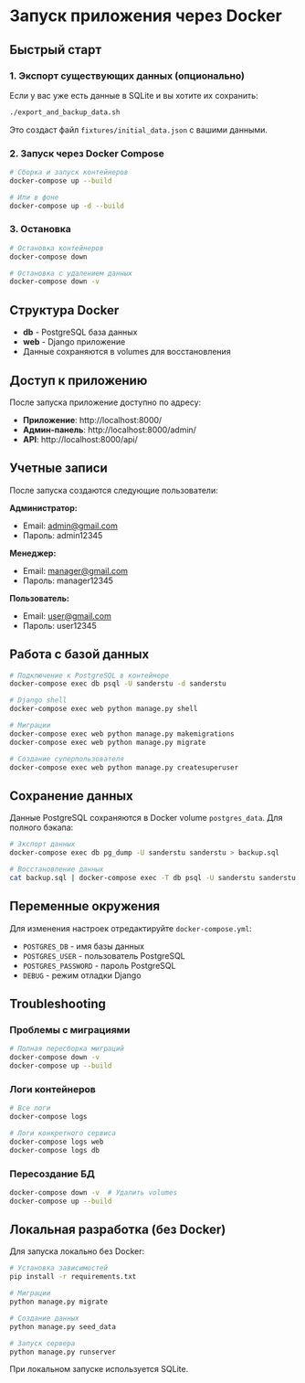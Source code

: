 # Запуск приложения через Docker

## Быстрый старт

### 1. Экспорт существующих данных (опционально)

Если у вас уже есть данные в SQLite и вы хотите их сохранить:

```bash
./export_and_backup_data.sh
```

Это создаст файл `fixtures/initial_data.json` с вашими данными.

### 2. Запуск через Docker Compose

```bash
# Сборка и запуск контейнеров
docker-compose up --build

# Или в фоне
docker-compose up -d --build
```

### 3. Остановка

```bash
# Остановка контейнеров
docker-compose down

# Остановка с удалением данных
docker-compose down -v
```

## Структура Docker

- **db** - PostgreSQL база данных
- **web** - Django приложение
- Данные сохраняются в volumes для восстановления

## Доступ к приложению

После запуска приложение доступно по адресу:
- **Приложение**: http://localhost:8000/
- **Админ-панель**: http://localhost:8000/admin/
- **API**: http://localhost:8000/api/

## Учетные записи

После запуска создаются следующие пользователи:

**Администратор:**
- Email: admin@gmail.com
- Пароль: admin12345

**Менеджер:**
- Email: manager@gmail.com  
- Пароль: manager12345

**Пользователь:**
- Email: user@gmail.com
- Пароль: user12345

## Работа с базой данных

```bash
# Подключение к PostgreSQL в контейнере
docker-compose exec db psql -U sanderstu -d sanderstu

# Django shell
docker-compose exec web python manage.py shell

# Миграции
docker-compose exec web python manage.py makemigrations
docker-compose exec web python manage.py migrate

# Создание суперпользователя
docker-compose exec web python manage.py createsuperuser
```

## Сохранение данных

Данные PostgreSQL сохраняются в Docker volume `postgres_data`. Для полного бэкапа:

```bash
# Экспорт данных
docker-compose exec db pg_dump -U sanderstu sanderstu > backup.sql

# Восстановление данных
cat backup.sql | docker-compose exec -T db psql -U sanderstu sanderstu
```

## Переменные окружения

Для изменения настроек отредактируйте `docker-compose.yml`:

- `POSTGRES_DB` - имя базы данных
- `POSTGRES_USER` - пользователь PostgreSQL
- `POSTGRES_PASSWORD` - пароль PostgreSQL
- `DEBUG` - режим отладки Django

## Troubleshooting

### Проблемы с миграциями

```bash
# Полная пересборка миграций
docker-compose down -v
docker-compose up --build
```

### Логи контейнеров

```bash
# Все логи
docker-compose logs

# Логи конкретного сервиса
docker-compose logs web
docker-compose logs db
```

### Пересоздание БД

```bash
docker-compose down -v  # Удалить volumes
docker-compose up --build
```

## Локальная разработка (без Docker)

Для запуска локально без Docker:

```bash
# Установка зависимостей
pip install -r requirements.txt

# Миграции
python manage.py migrate

# Создание данных
python manage.py seed_data

# Запуск сервера
python manage.py runserver
```

При локальном запуске используется SQLite.
